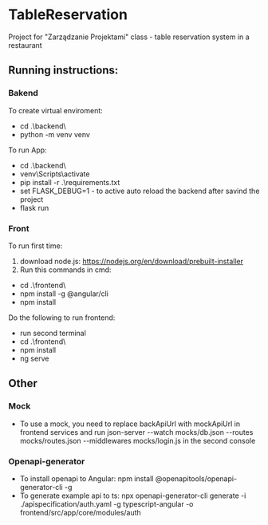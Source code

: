# TableReservation
Project for "Zarządzanie Projektami" class - table reservation system in a restaurant

## Running instructions:
### Bakend
To create virtual enviroment:
-  cd .\backend\
- python -m venv venv

To run App:
-  cd .\backend\
-  venv\Scripts\activate
-  pip install -r .\requirements.txt
-  set FLASK_DEBUG=1 - to active auto reload the backend after savind the project
-  flask run

### Front
To run first time:
1. download node.js:
https://nodejs.org/en/download/prebuilt-installer
2. Run this commands in cmd:
- cd .\frontend\
- npm install -g @angular/cli
- npm install 

Do the following to run frontend:
-  run second terminal
-  cd .\frontend\
-  npm install 
-  ng serve 

## Other

### Mock
- To use a mock, you need to replace backApiUrl with mockApiUrl in frontend services and run json-server --watch mocks/db.json --routes mocks/routes.json --middlewares mocks/login.js in the second console 

### Openapi-generator
- To install openapi to Angular: npm install @openapitools/openapi-generator-cli -g 
- To generate example api to ts:  npx openapi-generator-cli generate -i ./apispecification/auth.yaml -g typescript-angular -o frontend/src/app/core/modules/auth 
